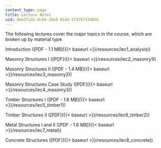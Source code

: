 ```yaml
---
content_type: page
title: Lecture Notes
uid: dee3fa32-dc94-26e8-4144-27476715d05b
---
```


The following lectures cover the major topics in the course, which are broken up by material type.

Introduction ([PDF - 1.1 MB]({{< baseurl >}}/resources/lec1_analysis))

Masonry Structures I ([PDF]({{< baseurl >}}/resources/lec2_masonry1))

Masonry Structures II ([PDF - 1.4 MB]({{< baseurl >}}/resources/lec3_masonry2))

Masonry Structures Case Study ([PDF]({{< baseurl >}}/resources/lec4_masonry3))

Timber Structures I ([PDF - 1.6 MB]({{< baseurl >}}/resources/lec5_timber1))

Timber Structures II ([PDF]({{< baseurl >}}/resources/lec6_timber2))

Metal Structures I and II ([PDF - 1.6 MB]({{< baseurl >}}/resources/lec7_metal))

Concrete Structures ([PDF]({{< baseurl >}}/resources/lec8_concrete))